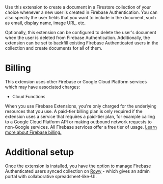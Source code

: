 Use this extension to create a document in a Firestore collection of your choice whenever a new user is created in Firebase Authentication. You can also specify the user fields that you want to include in the document, such as email, display name, image URL, etc.

Optionally, this extension can be configured to delete the user's document when the user is deleted from Firebase Authentication. Additionally, the extension can be set to backfill existing Firebase Authenticated users in the collection and create documents for all of them.

# Billing

This extension uses other Firebase or Google Cloud Platform services which may have associated charges:

- Cloud Functions

When you use Firebase Extensions, you're only charged for the underlying resources that you use. A paid-tier billing plan is only required if the extension uses a service that requires a paid-tier plan, for example calling to a Google Cloud Platform API or making outbound network requests to non-Google services. All Firebase services offer a free tier of usage. [Learn more about Firebase billing.](https://firebase.google.com/pricing)

# Additional setup

Once the extension is installed, you have the option to manage Firebase Authenticated users synced collection on [Rowy](https://www.rowy.io/?ref=extension) - which gives an admin portal with collaborative spreadsheet-like-UI.
